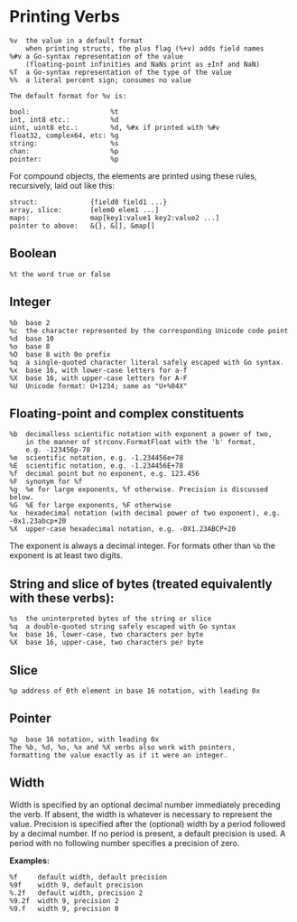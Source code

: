 # Printing Verbs
```golang
%v	the value in a default format
	when printing structs, the plus flag (%+v) adds field names
%#v	a Go-syntax representation of the value
	(floating-point infinities and NaNs print as ±Inf and NaN)
%T	a Go-syntax representation of the type of the value
%%	a literal percent sign; consumes no value

The default format for %v is:

bool:                    %t
int, int8 etc.:          %d
uint, uint8 etc.:        %d, %#x if printed with %#v
float32, complex64, etc: %g
string:                  %s
chan:                    %p
pointer:                 %p
```

For compound objects, the elements are printed using these rules, recursively, laid out like this:

```golang
struct:             {field0 field1 ...}
array, slice:       [elem0 elem1 ...]
maps:               map[key1:value1 key2:value2 ...]
pointer to above:   &{}, &[], &map[]
```
## Boolean
`%t	the word true or false`
## Integer
```golang
%b	base 2
%c	the character represented by the corresponding Unicode code point
%d	base 10
%o	base 8
%O	base 8 with 0o prefix
%q	a single-quoted character literal safely escaped with Go syntax.
%x	base 16, with lower-case letters for a-f
%X	base 16, with upper-case letters for A-F
%U	Unicode format: U+1234; same as "U+%04X"
```

## Floating-point and complex constituents
```golang
%b	decimalless scientific notation with exponent a power of two,
	in the manner of strconv.FormatFloat with the 'b' format,
	e.g. -123456p-78
%e	scientific notation, e.g. -1.234456e+78
%E	scientific notation, e.g. -1.234456E+78
%f	decimal point but no exponent, e.g. 123.456
%F	synonym for %f
%g	%e for large exponents, %f otherwise. Precision is discussed below.
%G	%E for large exponents, %F otherwise
%x	hexadecimal notation (with decimal power of two exponent), e.g. -0x1.23abcp+20
%X	upper-case hexadecimal notation, e.g. -0X1.23ABCP+20
```

The exponent is always a decimal integer.
For formats other than `%b` the exponent is at least two digits.
## String and slice of bytes (treated equivalently with these verbs):
```golang
%s	the uninterpreted bytes of the string or slice
%q	a double-quoted string safely escaped with Go syntax
%x	base 16, lower-case, two characters per byte
%X	base 16, upper-case, two characters per byte
```
## Slice
`%p	address of 0th element in base 16 notation, with leading 0x`
## Pointer
```golang
%p	base 16 notation, with leading 0x
The %b, %d, %o, %x and %X verbs also work with pointers,
formatting the value exactly as if it were an integer.
```
## Width
Width is specified by an optional decimal number immediately preceding the 
verb. If absent, the width is whatever is necessary to represent the value.
Precision is specified after the (optional) width by a period followed by a
decimal number. If no period is present, a default precision is used. A 
period with no following number specifies a precision of zero. 

**Examples:**
```golang
%f     default width, default precision
%9f    width 9, default precision
%.2f   default width, precision 2
%9.2f  width 9, precision 2
%9.f   width 9, precision 0
```

